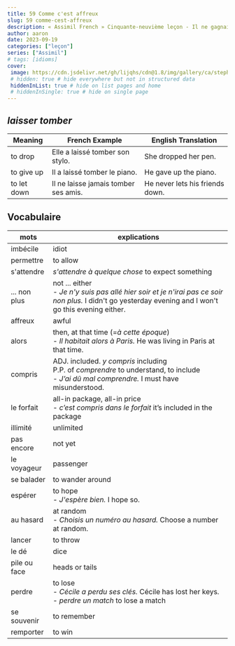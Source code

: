 ```yaml
---
title: 59 Comme c'est affreux
slug: 59 comme-cest-affreux
description: « Assimil French » Cinquante-neuvième leçon - Il ne gagnait (presque) jamais
author: aaron
date: 2023-09-19
categories: ["leçon"]
series: ["Assimil"]
# tags: [idioms]
cover: 
 image: https://cdn.jsdelivr.net/gh/lijqhs/cdn@1.8/img/gallery/ca/stephen-wheeler-hBh9JbyeCtg-unsplash.jpg
 # hidden: true # hide everywhere but not in structured data
 hiddenInList: true # hide on list pages and home
 # hiddenInSingle: true # hide on single page
---
```


## *laisser tomber*

| Meaning | French Example | English Translation |
|---------|----------------|---------------------|
| to drop | Elle a laissé tomber son stylo. | She dropped her pen. |
| to give up | Il a laissé tomber le piano. | He gave up the piano. |
| to let down | Il ne laisse jamais tomber ses amis. | He never lets his friends down. |


## Vocabulaire

| mots | explications |
| -- | -- | 
| imbécile | idiot |
| permettre | to allow |
| s'attendre | *s'attendre à quelque chose* to expect something |
| ... non plus | not ... either </br> - *Je n'y suis pas allé hier soir et je n'irai pas ce soir non plus.* I didn't go yesterday evening and I won't go this evening either. |
| affreux | awful |
| alors | then, at that time (=*à cette époque*) </br> - *Il habitait alors à Paris.* He was living in Paris at that time. |
| compris | ADJ. included. *y compris* including  </br> P.P. of *comprendre* to understand, to include </br> - *J’ai dû mal comprendre.* I must have misunderstood. |
| le forfait | all-in package, all-in price </br> - *c’est compris dans le forfait* it’s included in the package |
| illimité | unlimited |
| pas encore | not yet |
| le voyageur | passenger |
| se balader | to wander around |
| espérer | to hope </br> - *J'espère bien.* I hope so. |
| au hasard | at random </br> - *Choisis un numéro au hasard.* Choose a number at random. |
| lancer | to throw |
| le dé | dice |
| pile ou face | heads or tails |
| perdre | to lose </br> - *Cécile a perdu ses clés.* Cécile has lost her keys. </br> - *perdre un match* to lose a match |
| se souvenir | to remember |
| remporter | to win |